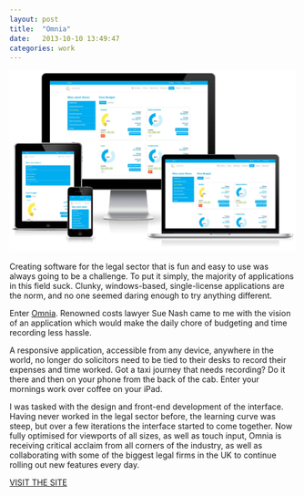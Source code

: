 ```yaml
---
layout: post
title:  "Omnia"
date:   2013-10-10 13:49:47
categories: work
---
```


![Omnia viewed accross devices](/img/omnia_devices.jpg)

Creating software for the legal sector that is fun and easy to use was always going to be a challenge. To put it simply, the majority of applications in this field suck. Clunky, windows-based, single-license applications are the norm, and no one seemed daring enough to try anything different.

Enter [Omnia](http://omniasoftware.co.uk). Renowned costs lawyer Sue Nash came to me with the vision of an application which would make the daily chore of budgeting and time recording less hassle.

A responsive application, accessible from any device, anywhere in the world, no longer do solicitors need to be tied to their desks to record their expenses and time worked. Got a taxi journey that needs recording? Do it there and then on your phone from the back of the cab. Enter your mornings work over coffee on your iPad.

I was tasked with the design and front-end development of the interface. Having never worked in the legal sector before, the learning curve was steep, but over a few iterations the interface started to come together. Now fully optimised for viewports of all sizes, as well as touch input, Omnia is receiving critical acclaim from all corners of the industry, as well as collaborating with some of the biggest legal firms in the UK to continue rolling out new features every day.

<a href="http://omniasoftware.co.uk/the-program" class="button">VISIT THE SITE</a>